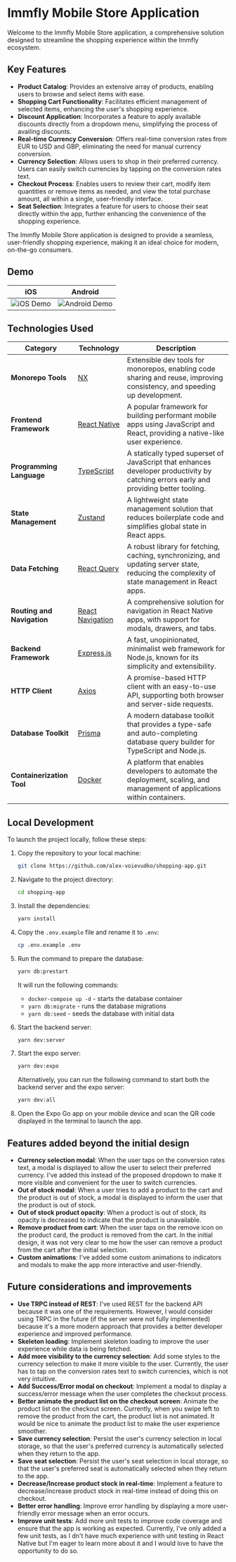 # Immfly Mobile Store Application

Welcome to the Immfly Mobile Store application, a comprehensive solution designed to streamline the shopping experience within the Immfly ecosystem.

## Key Features

- **Product Catalog**: Provides an extensive array of products, enabling users to browse and select items with ease.
- **Shopping Cart Functionality**: Facilitates efficient management of selected items, enhancing the user's shopping experience.
- **Discount Application**: Incorporates a feature to apply available discounts directly from a dropdown menu, simplifying the process of availing discounts.
- **Real-time Currency Conversion**: Offers real-time conversion rates from EUR to USD and GBP, eliminating the need for manual currency conversion.
- **Currency Selection**: Allows users to shop in their preferred currency. Users can easily switch currencies by tapping on the conversion rates text.
- **Checkout Process**: Enables users to review their cart, modify item quantities or remove items as needed, and view the total purchase amount, all within a single, user-friendly interface.
- **Seat Selection**: Integrates a feature for users to choose their seat directly within the app, further enhancing the convenience of the shopping experience.

The Immfly Mobile Store application is designed to provide a seamless, user-friendly shopping experience, making it an ideal choice for modern, on-the-go consumers.

## Demo

| iOS                                                                                            | Android                                                                                                |
| ---------------------------------------------------------------------------------------------- | ------------------------------------------------------------------------------------------------------ |
| ![iOS Demo](https://github.com/alex-voievudko/shopping-app/blob/main/screenshots/demo-ios.gif) | ![Android Demo](https://github.com/alex-voievudko/shopping-app/blob/main/screenshots/demo-android.gif) |

## Technologies Used

| Category                   | Technology                                       | Description                                                                                                                                  |
| -------------------------- | ------------------------------------------------ | -------------------------------------------------------------------------------------------------------------------------------------------- |
| **Monorepo Tools**         | [NX](https://nx.dev/)                            | Extensible dev tools for monorepos, enabling code sharing and reuse, improving consistency, and speeding up development.                     |
| **Frontend Framework**     | [React Native](https://reactnative.dev/)         | A popular framework for building performant mobile apps using JavaScript and React, providing a native-like user experience.                 |
| **Programming Language**   | [TypeScript](https://www.typescriptlang.org/)    | A statically typed superset of JavaScript that enhances developer productivity by catching errors early and providing better tooling.        |
| **State Management**       | [Zustand](https://zustand-demo.pmnd.rs/)         | A lightweight state management solution that reduces boilerplate code and simplifies global state in React apps.                             |
| **Data Fetching**          | [React Query](https://react-query.tanstack.com/) | A robust library for fetching, caching, synchronizing, and updating server state, reducing the complexity of state management in React apps. |
| **Routing and Navigation** | [React Navigation](https://reactnavigation.org/) | A comprehensive solution for navigation in React Native apps, with support for modals, drawers, and tabs.                                    |
| **Backend Framework**      | [Express.js](https://expressjs.com/)             | A fast, unopinionated, minimalist web framework for Node.js, known for its simplicity and extensibility.                                     |
| **HTTP Client**            | [Axios](https://axios-http.com/)                 | A promise-based HTTP client with an easy-to-use API, supporting both browser and server-side requests.                                       |
| **Database Toolkit**       | [Prisma](https://www.prisma.io/)                 | A modern database toolkit that provides a type-safe and auto-completing database query builder for TypeScript and Node.js.                   |
| **Containerization Tool**  | [Docker](https://www.docker.com/)                | A platform that enables developers to automate the deployment, scaling, and management of applications within containers.                    |

## Local Development

To launch the project locally, follow these steps:

1. Copy the repository to your local machine:

   ```bash
   git clone https://github.com/alex-voievudko/shopping-app.git
   ```

2. Navigate to the project directory:

   ```bash
   cd shopping-app
   ```

3. Install the dependencies:

   ```bash
   yarn install
   ```

4. Copy the `.env.example` file and rename it to `.env`:

   ```bash
   cp .env.example .env
   ```

5. Run the command to prepare the database:

   ```bash
   yarn db:prestart
   ```

   It will run the following commands:

   - `docker-compose up -d` - starts the database container
   - `yarn db:migrate` - runs the database migrations
   - `yarn db:seed` - seeds the database with initial data

6. Start the backend server:

   ```bash
   yarn dev:server
   ```

7. Start the expo server:

   ```bash
   yarn dev:expo
   ```

   Alternatively, you can run the following command to start both the backend server and the expo server:

   ```bash
   yarn dev:all
   ```

8. Open the Expo Go app on your mobile device and scan the QR code displayed in the terminal to launch the app.

## Features added beyond the initial design

- **Currency selection modal**: When the user taps on the conversion rates text, a modal is displayed to allow the user to select their preferred currency. I've added this instead of the proposed dropdown to make it more visible and convenient for the user to switch currencies.
- **Out of stock modal**: When a user tries to add a product to the cart and the product is out of stock, a modal is displayed to inform the user that the product is out of stock.
- **Out of stock product opacity**: When a product is out of stock, its opacity is decreased to indicate that the product is unavailable.
- **Remove product from cart**: When the user taps on the remove icon on the product card, the product is removed from the cart. In the initial design, it was not very clear to me how the user can remove a product from the cart after the initial selection.
- **Custom animations**: I've added some custom animations to indicators and modals to make the app more interactive and user-friendly.

## Future considerations and improvements

- **Use TRPC instead of REST**: I've used REST for the backend API because it was one of the requirements. However, I would consider using TRPC in the future (if the server were not fully implemented) because it's a more modern approach that provides a better developer experience and improved performance.
- **Skeleton loading**: Implement skeleton loading to improve the user experience while data is being fetched.
- **Add more visibility to the currency selection**: Add some styles to the currency selection to make it more visible to the user. Currently, the user has to tap on the conversion rates text to switch currencies, which is not very intuitive.
- **Add Success/Error modal on checkout**: Implement a modal to display a success/error message when the user completes the checkout process.
- **Better animate the product list on the checkout screen**: Animate the product list on the checkout screen. Currently, when you swipe left to remove the product from the cart, the product list is not animated. It would be nice to animate the product list to make the user experience smoother.
- **Save currency selection**: Persist the user's currency selection in local storage, so that the user's preferred currency is automatically selected when they return to the app.
- **Save seat selection**: Persist the user's seat selection in local storage, so that the user's preferred seat is automatically selected when they return to the app.
- **Decrease/Increase product stock in real-time**: Implement a feature to decrease/increase product stock in real-time instead of doing this on checkout.
- **Better error handling**: Improve error handling by displaying a more user-friendly error message when an error occurs.
- **Improve unit tests**: Add more unit tests to improve code coverage and ensure that the app is working as expected. Currently, I've only added a few unit tests, as I dn't have much experience with unit testing in React Native but I'm eager to learn more about it and I would love to have the opportunity to do so.
